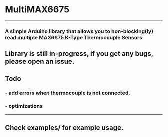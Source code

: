 # MultiMAX6675
---
### A simple Arduino library that allows you to **non-blocking(ly)** read multiple MAX6675 K-Type Thermocouple Sensors.

## **Library is still in-progress, if you get any bugs, please open an issue.**

## Todo
### - add errors when thermocouple is not connected.
### - optimizations
---
## Check **examples/** for example usage.
